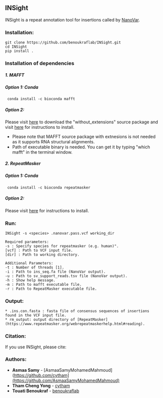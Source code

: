 ## INSight 
INSight is a repeat annotation tool for insertions called by [NanoVar](https://github.com/benoukraflab/nanovar).

### Installation:
```
git clone https://github.com/benoukraflab/INSight.git
cd INSight 
pip install .
```
### Installation of dependencies
##### 1. _MAFFT_
##### Option 1: Conda 
```
 conda install -c bioconda mafft
 ```
##### Option 2: 
Please visit [here](https://mafft.cbrc.jp/alignment/software/source.html) to download the "without_extensions" source package 
and visit [here](https://mafft.cbrc.jp/alignment/software/installation_without_root.html) for instructions to install.
* Please note that MAFFT source package with extnesions is not needed as it supports RNA structural alignments. 
* Path of executable binary is needed. You can get it by typing "which mafft" in the terminal window. 
##### 2. _RepeatMasker_
##### Option 1: Conda 
```
 conda install -c bioconda repeatmasker
```
##### Option 2: 
Please visit [here](https://www.repeatmasker.org/RepeatMasker/) for instructions to install.

### Run:
```
INSight -s <species> .nanovar.pass.vcf working_dir

Required parameters:
-s : Specify species for repeatmasker (e.g. human)".
[vcf] : Path to VCF input file.
[dir] : Path to working directory.

Additional Parameters:
-t : Number of threads [1].
-i : Path to ins_seq.fa file (NanoVar output).
-u : Path to sv_support_reads.tsv file (NanoVar output).
-h : Show help message.
-m : Path to mafft executable file.
-r : Path to RepeatMasker executable file. 
```
### Output:
```
* .ins.con.fasta : fasta file of consensus sequences of insertions found in the VCF input file.
* rm_output: output directory of [RepeatMasker] (https://www.repeatmasker.org/webrepeatmaskerhelp.html#reading).
```
### Citation:
If you use INSight, please cite:

### Authors:
* **Asmaa Samy** - [AsmaaSamyMohamedMahmoud](https://github.com/cytham](https://github.com/AsmaaSamyMohamedMahmoud)
* **Tham Cheng Yong** - [cytham](https://github.com/cytham)
* **Touati Benoukraf** - [benoukraflab](https://github.com/benoukraflab)
